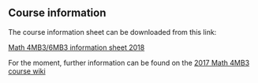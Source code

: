 ## Course information

The course information sheet can be downloaded from this link:

[Math 4MB3/6MB3 information sheet 2018](handouts/4mbinfo_2018.pdf)

For the moment, further information can be found on the [2017 Math 4MB3 course wiki](http://lalashan.mcmaster.ca/theobio/4MB3/index.php/Main_Page)